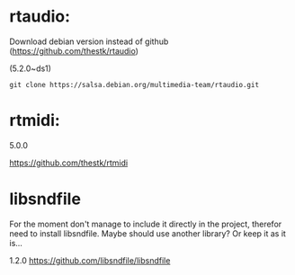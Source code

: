 # rtaudio: 

Download debian version instead of github (https://github.com/thestk/rtaudio)

(5.2.0~ds1)

`git clone https://salsa.debian.org/multimedia-team/rtaudio.git`


# rtmidi:

5.0.0

https://github.com/thestk/rtmidi

# libsndfile

For the moment don't manage to include it directly in the project, therefor need to install
libsndfile. Maybe should use another library? Or keep it as it is...

1.2.0
https://github.com/libsndfile/libsndfile

